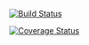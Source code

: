 [![Build Status](https://app.travis-ci.com/jgoldbas/swe1-app.svg?branch=master)](https://app.travis-ci.com/jgoldbas/swe1-app)

[![Coverage Status](https://coveralls.io/repos/github/jgoldbas/swe1-app/badge.svg?branch=master)](https://coveralls.io/github/jgoldbas/swe1-app?branch=master)